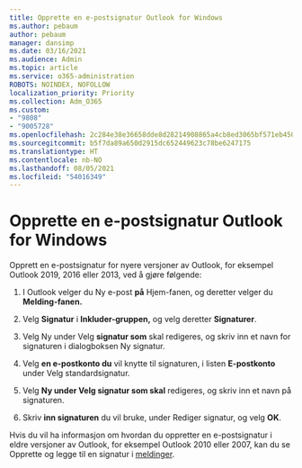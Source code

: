 ```yaml
---
title: Opprette en e-postsignatur Outlook for Windows
ms.author: pebaum
author: pebaum
manager: dansimp
ms.date: 03/16/2021
ms.audience: Admin
ms.topic: article
ms.service: o365-administration
ROBOTS: NOINDEX, NOFOLLOW
localization_priority: Priority
ms.collection: Adm_O365
ms.custom:
- "9808"
- "9005728"
ms.openlocfilehash: 2c284e38e36658dde8d28214908865a4cb8ed3065bf571eb450ce540b9207cd2
ms.sourcegitcommit: b5f7da89a650d2915dc652449623c78be6247175
ms.translationtype: HT
ms.contentlocale: nb-NO
ms.lasthandoff: 08/05/2021
ms.locfileid: "54016349"
---
```

# <a name="create-an-email-signature-in-outlook-for-windows"></a>Opprette en e-postsignatur Outlook for Windows

Opprett en e-postsignatur for nyere versjoner av Outlook, for eksempel Outlook 2019, 2016 eller 2013, ved å gjøre følgende:

1. I Outlook velger du Ny e-post **på** Hjem-fanen, og deretter velger du **Melding-fanen.**

1. Velg **Signatur** i **Inkluder-gruppen,** og velg deretter **Signaturer**.

1. Velg Ny under Velg **signatur som**  skal redigeres, og skriv inn et navn for signaturen i dialogboksen Ny signatur. 

1. Velg **en e-postkonto du** vil knytte til signaturen, i listen **E-postkonto** under Velg standardsignatur.

1. Velg **Ny under Velg signatur som skal** redigeres, og skriv inn et navn på signaturen. 

1. Skriv **inn signaturen** du vil bruke, under Rediger signatur, og velg **OK**.

Hvis du vil ha informasjon om hvordan du oppretter en e-postsignatur i eldre versjoner av Outlook, for eksempel Outlook 2010 eller 2007, kan du se Opprette og legge til en signatur i [meldinger](https://support.microsoft.com/office/8ee5d4f4-68fd-464a-a1c1-0e1c80bb27f2#ID0EAADAAA=Office_2007_-_2010).

